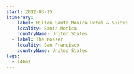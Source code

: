 ```yaml
---
start: 2012-03-15
itinerary:
  - label: Hilton Santa Monica Hotel & Suites
    locality: Santa Monica
    countryName: United States
  - label: The Mosser
    locality: San Francisco
    countryName: United States
tags:
  - i4Gn1
---
```

